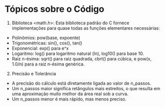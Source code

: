 # Tópicos sobre o Código

1. Biblioteca <math.h>: 
Esta biblioteca padrão do C fornece implementações para quase todas as funções elementares necessárias:
- Polinômios: pow(base, expoente)
- Trigonométricas: sin(), cos(), tan()
- Exponencial: exp() para e^x
- Logaritmo: log() para logaritmo natural (ln), log10() para base 10.
- Raiz n-ésima: sqrt() para raiz quadrada, cbrt() para cúbica, e pow(x, 1.0/n) para a raiz n-ésima genérica.

2. Precisão e Tolerância 
- A precisão do cálculo está diretamente ligada ao valor de n_passos. 
- Um n_passos maior significa retângulos mais estreitos, o que resulta em uma aproximação muito melhor da área real sob a curva. 
- Um n_passos menor é mais rápido, mas menos preciso.
